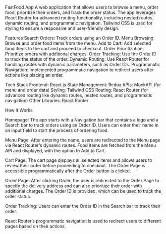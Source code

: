 FastFood App
A web application that allows users to browse a menu, order food, prioritize their orders, and track the order status. The app leverages React Router for advanced routing functionality, including nested routes, dynamic routing, and programmatic navigation. Tailwind CSS is used for styling to ensure a responsive and user-friendly design.

Features
Search Orders: Track orders using an Order ID.
Menu Browsing: Browse and order food items from the menu.
Add to Cart: Add selected food items to the cart and proceed to checkout.
Order Prioritization: Prioritize orders with additional charges.
Order Tracking: Use the Order ID to track the status of the order.
Dynamic Routing: Use React Router for handling routes with dynamic parameters, such as Order IDs.
Programmatic Navigation: Implemented programmatic navigation to redirect users after actions like placing an order.

Tech Stack
Frontend: React.js
State Management: Redux
APIs: MockAPI (for menu and order data)
Styling: Tailwind CSS
Routing: React Router (for advanced routing like dynamic routes, nested routes, and programmatic navigation)
Other Libraries: React Router

How It Works

Homepage:
The app starts with a Navigation bar that contains a logo and a Search bar to track orders using an Order ID.
Users can enter their name in an input field to start the process of ordering food.

Menu Page:
After entering the name, users are redirected to the Menu page via React Router's dynamic routes.
Food items are fetched from the Menu API and displayed, with the option to Add to Cart.

Cart Page:
The cart page displays all selected items and allows users to review their order before proceeding to checkout.
The Order Page is accessible programmatically after the Order button is clicked.

Order Page:
After clicking Order, the user is redirected to the Order Page to specify the delivery address and can also prioritize their order with additional charges.
The Order ID is provided, which can be used to track the order status.

Order Tracking:
Users can enter the Order ID in the Search bar to track their order.

React Router’s programmatic navigation is used to redirect users to different pages based on their actions.
